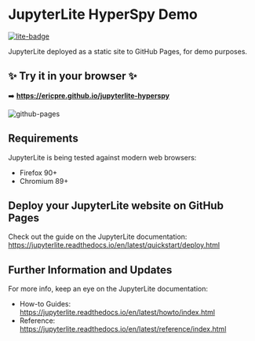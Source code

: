 # JupyterLite HyperSpy Demo

[![lite-badge](https://jupyterlite.rtfd.io/en/latest/_static/badge.svg)](https://ericpre.github.io/jupyterlite-hyperspy)

JupyterLite deployed as a static site to GitHub Pages, for demo purposes.

## ✨ Try it in your browser ✨

➡️ **https://ericpre.github.io/jupyterlite-hyperspy**

![github-pages](https://user-images.githubusercontent.com/591645/120649478-18258400-c47d-11eb-80e5-185e52ff2702.gif)

## Requirements

JupyterLite is being tested against modern web browsers:

- Firefox 90+
- Chromium 89+

## Deploy your JupyterLite website on GitHub Pages

Check out the guide on the JupyterLite documentation: https://jupyterlite.readthedocs.io/en/latest/quickstart/deploy.html

## Further Information and Updates

For more info, keep an eye on the JupyterLite documentation:

- How-to Guides: https://jupyterlite.readthedocs.io/en/latest/howto/index.html
- Reference: https://jupyterlite.readthedocs.io/en/latest/reference/index.html
